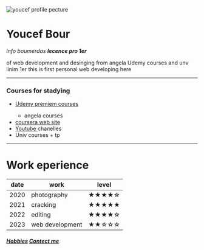 <!DOCTYPE html>
<html>
    <head>
        <meta sharset="utf-8">
        <title> Youcef Br </title>
    </head>
    <body>
        <img src="images/.jpg" alt="youcef profile pecture"  >
       <h1>Youcef Bour</h1>
       <p><em> info boumerdas <strong> lecence pro 1er</strong></em> </p>
       <p> of web development and desinging from angela Udemy courses and unv linim 1er this is first personal web developing here</p>
       <hr>
       <h3>Courses for stadying</h3>
       <ul>
        <li><a href="https://www.udemy.com/?utm_source=adwords-brand&utm_medium=udemyads&utm_campaign=NEW-AW-PROS-Branded-Search-ARABIC_._ci__._sl_ARABIC_._vi__._sd_All_._la_ARA_._&tabei=7&utm_term=_._ag_68781702232_._ad_424434426675_._de_c_._dm__._pl__._ti_kwd-337936159147_._li_9069701_._pd__._&gclid=EAIaIQobChMI-Ibt2-aYgQMVBzwGAB1bKQVFEAAYASAAEgLUifD_BwE"> Udemy premiem courses </a></li>
        <ul>
             <li>angela courses</li>
        </ul>
        <li><a href="https://www.coursera.org/">coursera web site</a></li>
        <li><a href="https://www.youtube.com/">Youtube </a>chanelles</li>
        <li>Univ courses + tp </li>
       </ul>
       <hr>
       <h1>Work eperience</h1>
       <table cellspacing="10">
        <thead>
            <tr>
                <th>date</th>
                <th>work</th>
                <th>level</th>
            </tr>
        </thead>
        <tbody>  
        <tr>
            <td>2020</td>
            <td>photography</td>
            <td>★★★★☆</td>
        </tr>
        <td>2021</td>
        <td>cracking</td>
        <td>★★★★★</td>
        <tr>
            <td>2022</td>
            <td>editing</td>
            <td>★★★★☆</td>
        </tr>
        <tr>
            <td>2023</td>
            <td>web development</td>
            <td>★★☆☆☆</td>
        </tr>
    </tbody>
        <tfoot></tfoot>
       </table>
       <h5><a href="Hobbies.html">Hobbies</a>
       <a href="Contect.html">Contect me</a></h5>
    </body>
</html> 
